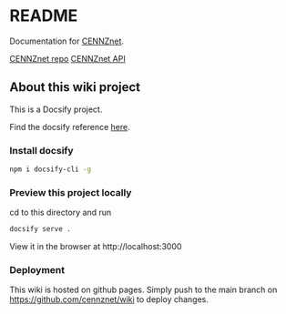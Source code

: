 # README

Documentation for [CENNZnet](http://cennz.net/).

[CENNZnet repo](https://github.com/cennznet/cennznet)
[CENNZnet API](https://github.com/cennznet/api.js)

## About this wiki project

This is a Docsify project. 

Find the docsify reference [here](https://docsify.js.org/#/quickstart).

### Install docsify
```bash
npm i docsify-cli -g
```


### Preview this project locally
cd to this directory and run
```bash
docsify serve .
```

View it in the browser at http://localhost:3000

### Deployment
This wiki is hosted on github pages. Simply push to the main branch on https://github.com/cennznet/wiki to deploy changes.